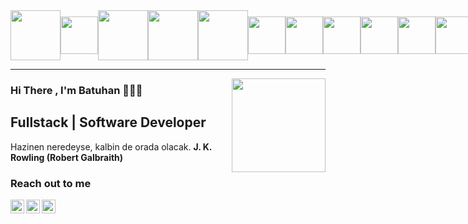 <div style="display:flex">
<img src="https://www.timeshighereducation.com/cms-academic/sites/default/files/migrated_institution_logos/ytueng.png" style="margin:auto;height:80px;">

<img src="https://thumbs.dreamstime.com/b/html-css-js-icon-set-web-development-logo-icon-set-html-css-javascript-programming-symbol-html-css-js-icon-set-web-178080904.jpg" style="margin:auto;height:60px;">

<img src="https://upload.wikimedia.org/wikipedia/commons/thumb/b/bd/Logo_C_sharp.svg/1200px-Logo_C_sharp.svg.png" style="margin:auto;height:80px;">

<img src="https://fiverr-res.cloudinary.com/images/q_auto,f_auto/gigs/166943614/original/911e0844c0e26731bbd447fbf845b7daf3e50e5b/develop-asp-net-mvc-asp-net-core-web-application.jpg" style="margin:auto;height:80px;">

<img src="https://static-00.iconduck.com/assets.00/react-original-wordmark-icon-840x1024-vhmauxp6.png" style="margin:auto;height:80px;">

<img src="https://encrypted-tbn0.gstatic.com/images?q=tbn:ANd9GcTXalRyF7J7QRLkJfMwCMqA47UUDCFdHJ-dFQ&s" style="margin:auto;height:60px;">

<img src="https://www.tcpl.org/sites/default/files/2019-12/photoshop_illustrator_cs6_icons_1.jpg" style="margin:auto;height:60px;">

<img src="https://encrypted-tbn0.gstatic.com/images?q=tbn:ANd9GcR1DIlYvtaJulsJZag0JnuNVddwTFSonHeeQQ&s" style="margin:auto;height:60px;">

<img src="https://d1.awsstatic.com/asset-repository/products/amazon-rds/1024px-MySQL.ff87215b43fd7292af172e2a5d9b844217262571.png" style="margin:auto;height:60px;">


<img src="https://upload.wikimedia.org/wikipedia/commons/thumb/4/4f/PhpMyAdmin_logo.svg/2560px-PhpMyAdmin_logo.svg.png" style="margin:auto;height:60px;">

<img src="https://upload.wikimedia.org/wikipedia/commons/d/d5/Selenium_Logo.png" style="margin:auto;height:60px;">

<img src="https://encrypted-tbn0.gstatic.com/images?q=tbn:ANd9GcSXGcoUBY7LKo7aDIvVA3gM7FMO6Bm8PewopQ&s" style="margin:auto;height:60px;">

<img src="https://encrypted-tbn0.gstatic.com/images?q=tbn:ANd9GcQ9dI52Wg3WxW6kB0kyhDR2lJxKY1l07cvaXw&s" style="margin:auto;height:60px;">

<img src="https://ncarb.github.io/bootstrap/assets/img/bootstrap-stack.png" style="margin:auto;height:60px;">
<img src="https://encrypted-tbn0.gstatic.com/images?q=tbn:ANd9GcSDvqe5VgD50jycM_ZyQMhPWj7PTQVCQakqqQ&s" style="margin:auto;height:60px;">
</div>

<hr/>




</div>
<img src="https://i.giphy.com/bGgsc5mWoryfgKBx1u.webp" align="right" style="margin:auto;height:150px"/>


### Hi There , I'm Batuhan 👨‍💼🍁
## Fullstack  | Software Developer

<span>Hazinen neredeyse, kalbin de orada olacak. </Span>
<span><strong>J. K. Rowling (Robert Galbraith)</strong></span>

### Reach out to me

[<img width="22" src="https://unpkg.com/simple-icons@v13/icons/instagram.svg" align="left" />][instagram]

[<img width="22" src="https://unpkg.com/simple-icons@v13/icons/linkedin.svg" align="left" />][linkedin]

[<img width="22" src="https://unpkg.com/simple-icons@v13/icons/gmail.svg" align="left" />][mail]

<br/><br/>

[instagram]: https://www.instagram.com/batuhanfy/
[linkedin]: https://www.linkedin.com/in/batuhan-korkmaz-180ab4318/
[mail]: iletisim@batuhankorkmaz.com

